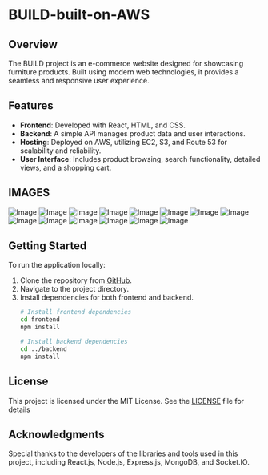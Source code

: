 # BUILD-built-on-AWS

## Overview
The BUILD project is an e-commerce website designed for showcasing furniture products. Built using modern web technologies, it provides a seamless and responsive user experience.

## Features
- **Frontend**: Developed with React, HTML, and CSS.
- **Backend**: A simple API manages product data and user interactions.
- **Hosting**: Deployed on AWS, utilizing EC2, S3, and Route 53 for scalability and reliability.
- **User Interface**: Includes product browsing, search functionality, detailed views, and a shopping cart.

## IMAGES
![Image](Images/Screenshot1.png)
![Image](Images/Screenshot2.png)
![Image](Images/Screenshot3.png)
![Image](Images/Screenshot4.png)
![Image](Images/Screenshot5.png)
![Image](Images/Screenshot6.png)
![Image](Images/Screenshot7.png)
![Image](Images/Screenshot8.png)
![Image](Images/Screenshot9.png)
![Image](Images/Screenshot10.png)
![Image](Images/Screenshot11.png)
![Image](Images/Screenshot12.png)
![Image](Images/Screenshot13.png)
![Image](Images/Screenshot14.png)


## Getting Started
To run the application locally:
1. Clone the repository from [GitHub](https://github.com/Jashan-panwa/TextZ).
2. Navigate to the project directory.
3. Install dependencies for both frontend and backend.
   ```bash
   # Install frontend dependencies
   cd frontend
   npm install

   # Install backend dependencies
   cd ../backend
   npm install

## License
This project is licensed under the MIT License. See the [LICENSE](./LICENSE) file for details

## Acknowledgments
Special thanks to the developers of the libraries and tools used in this project, including React.js, Node.js, Express.js, MongoDB, and Socket.IO.
